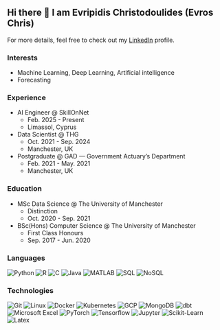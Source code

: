 ## Hi there 👋 I am Evripidis Christodoulides (Evros Chris)

For more details, feel free to check out my [LinkedIn](https://www.linkedin.com/in/evripidis-christodoulides) profile.

### Interests
* Machine Learning, Deep Learning, Artificial intelligence
* Forecasting

### Experience
* AI Engineer @ SkillOnNet
  * Feb. 2025 - Present
  * Limassol, Cyprus
* Data Scientist @ THG
  * Oct. 2021 - Sep. 2024
  * Manchester, UK
* Postgraduate @ GAD — Government Actuary’s Department
  * Feb. 2021 - May. 2021
  * Manchester, UK

### Education
* MSc Data Science @ The University of Manchester
  * Distinction
  * Oct. 2020 - Sep. 2021
* BSc(Hons) Computer Science @ The University of Manchester
  * First Class Honours
  * Sep. 2017 - Jun. 2020

### Languages
![Python](https://img.shields.io/badge/Python-000?&logo=python)
![R](https://img.shields.io/badge/R-000?&logo=r)
![C](https://img.shields.io/badge/C-000?&logo=c)
![Java](https://img.shields.io/badge/Java-000?&logo=)
![MATLAB](https://img.shields.io/badge/MATLAB-000?&logo=)
![SQL](https://img.shields.io/badge/SQL-000?&logo=)
![NoSQL](https://img.shields.io/badge/NoSQL-000?&logo=)

### Technologies
![Git](https://img.shields.io/badge/Git-000?&logo=Git)
![Linux](https://img.shields.io/badge/Linux-000?&logo=linux)
![Docker](https://img.shields.io/badge/Docker-000?&logo=docker)
![Kubernetes](https://img.shields.io/badge/Kubernetes-000?&logo=kubernetes)
![GCP](https://img.shields.io/badge/GCP-000?&logo=googlecloud)
![MongoDB](https://img.shields.io/badge/MongoDB-000?&logo=mongodb)
![dbt](https://img.shields.io/badge/dbt-000?&logo=dbt)
![Microsoft Excel](https://img.shields.io/badge/Microsoft%20Excel-000?&logo=)
![PyTorch](https://img.shields.io/badge/PyTorch-000?&logo=pytorch)
![Tensorflow](https://img.shields.io/badge/Tensorflow-000?&logo=tensorflow)
![Jupyter](https://img.shields.io/badge/Jupyter-000?&logo=jupyter)
![Scikit-Learn](https://img.shields.io/badge/Scikit%20Learn-000?&logo=scikitlearn)
![Latex](https://img.shields.io/badge/Latex-000?&logo=latex)

